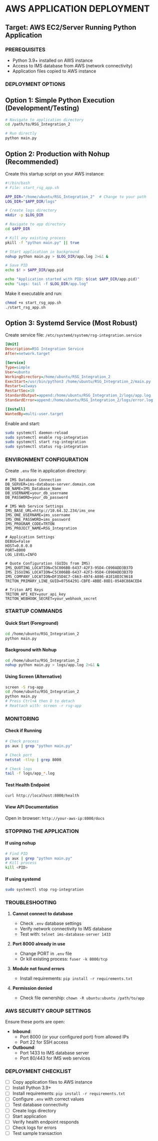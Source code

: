 # AWS APPLICATION DEPLOYMENT
## Target: AWS EC2/Server Running Python Application

### PREREQUISITES

- Python 3.9+ installed on AWS instance
- Access to IMS database from AWS (network connectivity)
- Application files copied to AWS instance

### DEPLOYMENT OPTIONS

## Option 1: Simple Python Execution (Development/Testing)

```bash
# Navigate to application directory
cd /path/to/RSG_Integration_2

# Run directly
python main.py
```

## Option 2: Production with Nohup (Recommended)

Create this startup script on your AWS instance:

```bash
#!/bin/bash
# File: start_rsg_app.sh

APP_DIR="/home/ubuntu/RSG_Integration_2"  # Change to your path
LOG_DIR="$APP_DIR/logs"

# Create logs directory
mkdir -p $LOG_DIR

# Navigate to app directory
cd $APP_DIR

# Kill any existing process
pkill -f "python main.py" || true

# Start application in background
nohup python main.py > $LOG_DIR/app.log 2>&1 &

# Save PID
echo $! > $APP_DIR/app.pid

echo "Application started with PID: $(cat $APP_DIR/app.pid)"
echo "Logs: tail -f $LOG_DIR/app.log"
```

Make it executable and run:
```bash
chmod +x start_rsg_app.sh
./start_rsg_app.sh
```

## Option 3: Systemd Service (Most Robust)

Create service file: `/etc/systemd/system/rsg-integration.service`

```ini
[Unit]
Description=RSG Integration Service
After=network.target

[Service]
Type=simple
User=ubuntu
WorkingDirectory=/home/ubuntu/RSG_Integration_2
ExecStart=/usr/bin/python3 /home/ubuntu/RSG_Integration_2/main.py
Restart=always
RestartSec=10
StandardOutput=append:/home/ubuntu/RSG_Integration_2/logs/app.log
StandardError=append:/home/ubuntu/RSG_Integration_2/logs/error.log

[Install]
WantedBy=multi-user.target
```

Enable and start:
```bash
sudo systemctl daemon-reload
sudo systemctl enable rsg-integration
sudo systemctl start rsg-integration
sudo systemctl status rsg-integration
```

### ENVIRONMENT CONFIGURATION

Create `.env` file in application directory:

```env
# IMS Database Connection
DB_SERVER=ims-database-server.domain.com
DB_NAME=IMS_Database_Name
DB_USERNAME=your_db_username
DB_PASSWORD=your_db_password

# IMS Web Service Settings
IMS_BASE_URL=http://10.64.32.234/ims_one
IMS_ONE_USERNAME=ims_username
IMS_ONE_PASSWORD=ims_password
IMS_PROGRAM_CODE=TRTON
IMS_PROJECT_NAME=RSG_Integration

# Application Settings
DEBUG=False
HOST=0.0.0.0
PORT=8000
LOG_LEVEL=INFO

# Quote Configuration (GUIDs from IMS)
IMS_QUOTING_LOCATION=C5C006BB-6437-42F3-95D4-C090ADD3B37D
IMS_ISSUING_LOCATION=C5C006BB-6437-42F3-95D4-C090ADD3B37D
IMS_COMPANY_LOCATION=DF35D4C7-C663-4974-A886-A1E18D3C9618
TRITON_PRIMARY_LINE_GUID=07564291-CBFE-4BBE-88D1-0548C88ACED4

# Triton API Keys
TRITON_API_KEY=your_api_key
TRITON_WEBHOOK_SECRET=your_webhook_secret
```

### STARTUP COMMANDS

#### Quick Start (Foreground)
```bash
cd /home/ubuntu/RSG_Integration_2
python main.py
```

#### Background with Nohup
```bash
cd /home/ubuntu/RSG_Integration_2
nohup python main.py > logs/app.log 2>&1 &
```

#### Using Screen (Alternative)
```bash
screen -S rsg-app
cd /home/ubuntu/RSG_Integration_2
python main.py
# Press Ctrl+A then D to detach
# Reattach with: screen -r rsg-app
```

### MONITORING

#### Check if Running
```bash
# Check process
ps aux | grep "python main.py"

# Check port
netstat -tlnp | grep 8000

# Check logs
tail -f logs/app_*.log
```

#### Test Health Endpoint
```bash
curl http://localhost:8000/health
```

#### View API Documentation
Open in browser: `http://your-aws-ip:8000/docs`

### STOPPING THE APPLICATION

#### If using nohup
```bash
# Find PID
ps aux | grep "python main.py"
# Kill process
kill <PID>
```

#### If using systemd
```bash
sudo systemctl stop rsg-integration
```

### TROUBLESHOOTING

1. **Cannot connect to database**
   - Check `.env` database settings
   - Verify network connectivity to IMS database
   - Test with: `telnet ims-database-server 1433`

2. **Port 8000 already in use**
   - Change PORT in `.env` file
   - Or kill existing process: `fuser -k 8000/tcp`

3. **Module not found errors**
   - Install requirements: `pip install -r requirements.txt`

4. **Permission denied**
   - Check file ownership: `chown -R ubuntu:ubuntu /path/to/app`

### AWS SECURITY GROUP SETTINGS

Ensure these ports are open:
- **Inbound**: 
  - Port 8000 (or your configured port) from allowed IPs
  - Port 22 for SSH access
- **Outbound**:
  - Port 1433 to IMS database server
  - Port 80/443 for IMS web services

### DEPLOYMENT CHECKLIST

- [ ] Copy application files to AWS instance
- [ ] Install Python 3.9+
- [ ] Install requirements: `pip install -r requirements.txt`
- [ ] Configure `.env` with correct values
- [ ] Test database connectivity
- [ ] Create logs directory
- [ ] Start application
- [ ] Verify health endpoint responds
- [ ] Check logs for errors
- [ ] Test sample transaction